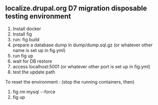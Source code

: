 localize.drupal.org D7 migration disposable testing environment
---------------------------------------------------------------

1. Install docker
2. Install fig
3. run: fig build
4. prepare a database dump in dump/dump.sql.gz (or whatever other name is set up in fig.yml)
5. run fig up
6. wait for DB restore
7. access localhost:5001 (or whatever other port is set up in fig.yml)
8. test the update path


To reset the environment :
(stop the running containers, then)
1. fig rm mysql --force
2. fig up
